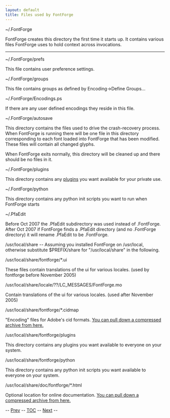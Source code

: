 ```yaml
---
layout: default
title: Files used by FontForge
---
```



\~/.FontForge

FontForge creates this directory the first time it starts up. It
contains various files FontForge uses to hold context across
invocations.

* * * * *

\~/.FontForge/prefs

This file contains user preference settings.

\~/.FontForge/groups

This file contains groups as defined by Encoding-\>Define Groups...

\~/.FontForge/Encodings.ps

If there are any user defined encodings they reside in this file.

\~/.FontForge/autosave

This directory contains the files used to drive the crash-recovery
process. When FontForge is running there will be one file in this
directory corresponding to each font loaded into FontForge that has been
modified. These files will contain all changed glyphs.

When FontForge exits normally, this directory will be cleaned up and
there should be no files in it.

\~/.FontForge/plugins

This directory contains any [plugins](plugins.html) you want available
for your private use.

\~/.FontForge/python

This directory contains any python init scripts you want to run when
FontForge starts

\~/.PfaEdit

Before Oct 2007 the .PfaEdit subdirectory was used instead of
.FontForge. After Oct 2007 if FontForge finds a .PfaEdit directory (and
no .FontForge directory) it will rename .PfaEdit to be .FontForge.

/usr/local/share -- Assuming you installed FontForge on /usr/local,
otherwise substitute \$PREFIX/share for "/usr/local/share" in the
following.

/usr/local/share/fontforge/\*.ui

These files contain translations of the ui for various locales. (used by
fontforge before November 2005)

/usr/local/share/locale/??/LC\_MESSAGES/FontForge.mo

Contain translations of the ui for various locales. (used after November
2005)

/usr/local/share/fontforge/\*.cidmap

"Encoding" files for Adobe's cid formats. [You can pull down a
compressed archive from here.](cidmaps.tgz)

/usr/local/share/fontforge/plugins

This directory contains any plugins you want available to everyone on
your system.

/usr/local/share/fontforge/python

This directory contains any python init scripts you want available to
everyone on your system.

/usr/local/share/doc/fontforge/\*.html

Optional location for online documentation. [You can pull down a
compressed archive from here.](source-build.html#Documentation)

-- [Prev](cliargs.html) -- [TOC](overview.html) -- [Next](src.html) --
